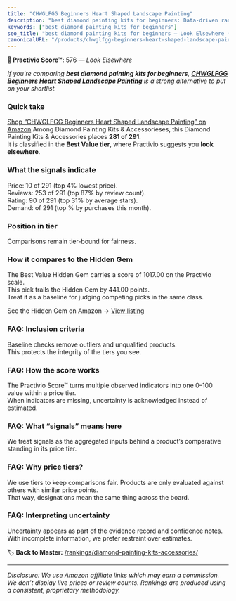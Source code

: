 ```yaml
---
title: "CHWGLFGG Beginners Heart Shaped Landscape Painting"
description: "best diamond painting kits for beginners: Data-driven ranking using the Practivio Score™. Positioned by quality, value, demand, findability, momentum."
keywords: ["best diamond painting kits for beginners"]
seo_title: "best diamond painting kits for beginners — Look Elsewhere (2025)"
canonicalURL: "/products/chwglfgg-beginners-heart-shaped-landscape-painting-B0FG2M3Q55/"
---
```


**🚫 Practivio Score™:** 576 — _Look Elsewhere_


*If you're comparing **best diamond painting kits for beginners**, **[CHWGLFGG Beginners Heart Shaped Landscape Painting](https://www.amazon.com/dp/B0FG2M3Q55?tag=practivio-20)** is a strong alternative to put on your shortlist.*
### Quick take
[Shop “CHWGLFGG Beginners Heart Shaped Landscape Painting” on Amazon](https://www.amazon.com/dp/B0FG2M3Q55?tag=practivio-20)
Among Diamond Painting Kits & Accessorieses, this Diamond Painting Kits & Accessories places **281 of 291**.  
It is classified in the **Best Value tier**, where Practivio suggests you **look elsewhere**.

### What the signals indicate
Price: 10 of 291 (top 4% lowest price).  
Reviews: 253 of 291 (top 87% by review count).  
Rating: 90 of 291 (top 31% by average stars).  
Demand:  of 291 (top % by purchases this month).

### Position in tier
Comparisons remain tier-bound for fairness.

### How it compares to the Hidden Gem
The Best Value Hidden Gem carries a score of 1017.00 on the Practivio scale.  
This pick trails the Hidden Gem by 441.00 points.  
Treat it as a baseline for judging competing picks in the same class.  

See the Hidden Gem on Amazon → [View listing](https://www.amazon.com/dp/B07P5YDBZR?tag=practivio-20)

### FAQ: Inclusion criteria
Baseline checks remove outliers and unqualified products.  
This protects the integrity of the tiers you see.

### FAQ: How the score works
The Practivio Score™ turns multiple observed indicators into one 0–100 value within a price tier.  
When indicators are missing, uncertainty is acknowledged instead of estimated.

### FAQ: What “signals” means here
We treat signals as the aggregated inputs behind a product’s comparative standing in its price tier.

### FAQ: Why price tiers?
We use tiers to keep comparisons fair. Products are only evaluated against others with similar price points.  
That way, designations mean the same thing across the board.

### FAQ: Interpreting uncertainty
Uncertainty appears as part of the evidence record and confidence notes.  
With incomplete information, we prefer restraint over estimates.


🏷️ **Back to Master:** [/rankings/diamond-painting-kits-accessories/](/rankings/diamond-painting-kits-accessories/)

---
_Disclosure: We use Amazon affiliate links which may earn a commission. We don’t display live prices or review counts. Rankings are produced using a consistent, proprietary methodology._
